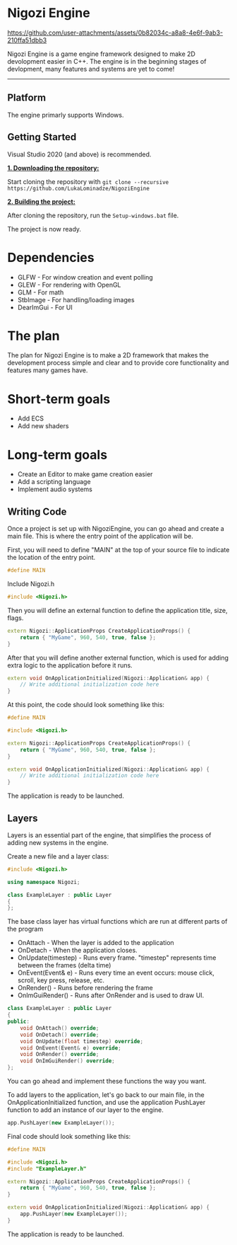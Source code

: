 # Nigozi Engine


https://github.com/user-attachments/assets/0b82034c-a8a8-4e6f-9ab3-210ffa51dbb3



Nigozi Engine is a game engine framework designed to make 2D devolopment easier in C++. The engine is in the beginning stages of devlopment, many features and systems are yet to come!

***

## Platform
The engine primarly supports Windows.

## Getting Started
Visual Studio 2020 (and above) is recommended.

<ins>**1. Downloading the repository:**</ins>

Start cloning the repository with ```git clone --recursive https://github.com/LukaLominadze/NigoziEngine```

<ins>**2. Building the project:**</ins>

After cloning the repository, run the ```Setup-windows.bat``` file.

The project is now ready.

# Dependencies
- GLFW - For window creation and event polling
- GLEW - For rendering with OpenGL
- GLM - For math
- StbImage - For handling/loading images
- DearImGui - For UI

# The plan
The plan for Nigozi Engine is to make a 2D framework that makes the development process simple and clear and to provide core functionality and features many games have.

# Short-term goals
- Add ECS
- Add new shaders

# Long-term goals
- Create an Editor to make game creation easier
- Add a scripting language
- Implement audio systems

## Writing Code
Once a project is set up with NigoziEngine, you can go ahead and create a main file. This is where the entry point of the application will be.

First, you will need to define "MAIN" at the top of your source file to indicate the location of the entry point.
```cpp
#define MAIN
```

Include Nigozi.h
```cpp
#include <Nigozi.h>
```

Then you will define an external function to define the application title, size, flags.
```cpp
extern Nigozi::ApplicationProps CreateApplicationProps() {
	return { "MyGame", 960, 540, true, false };
}
```

After that you will define another external function, which is used for adding extra logic to the application before it runs.
```cpp
extern void OnApplicationInitialized(Nigozi::Application& app) {
	// Write additional initialization code here
}
```

At this point, the code should look something like this:
```cpp
#define MAIN

#include <Nigozi.h>

extern Nigozi::ApplicationProps CreateApplicationProps() {
	return { "MyGame", 960, 540, true, false };
}

extern void OnApplicationInitialized(Nigozi::Application& app) {
	// Write additional initialization code here
}
```

The application is ready to be launched.

## Layers
Layers is an essential part of the engine, that simplifies the process of adding new systems in the engine.

Create a new file and a layer class:
```cpp
#include <Nigozi.h>

using namespace Nigozi;

class ExampleLayer : public Layer
{
};
```

The base class layer has virtual functions which are run at different parts of the program

- OnAttach - When the layer is added to the application
- OnDetach - When the application closes.
- OnUpdate(timestep) - Runs every frame. "timestep" represents time between the frames (delta time)
- OnEvent(Event& e) - Runs every time an event occurs: mouse click, scroll, key press, release, etc.
- OnRender() - Runs before rendering the frame
- OnImGuiRender() - Runs after OnRender and is used to draw UI.
```cpp
class ExampleLayer : public Layer
{
public:
	void OnAttach() override;
	void OnDetach() override;
	void OnUpdate(float timestep) override;
	void OnEvent(Event& e) override;
	void OnRender() override;
	void OnImGuiRender() override;
};
```

You can go ahead and implement these functions the way you want.

To add layers to the application, let's go back to our main file, in the OnApplicationInitialized function, and use the application PushLayer function to add an instance of our layer to the engine.
```cpp
app.PushLayer(new ExampleLayer());
```

Final code should look something like this:
```cpp
#define MAIN

#include <Nigozi.h>
#include "ExampleLayer.h"

extern Nigozi::ApplicationProps CreateApplicationProps() {
	return { "MyGame", 960, 540, true, false };
}

extern void OnApplicationInitialized(Nigozi::Application& app) {
	app.PushLayer(new ExampleLayer());
}
```

The application is ready to be launched.
